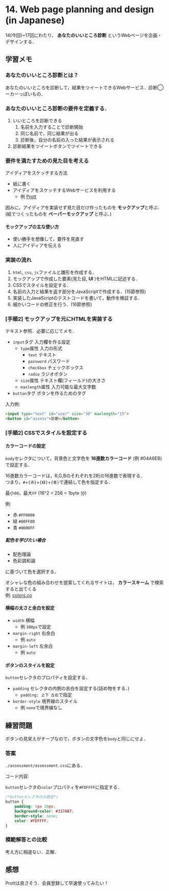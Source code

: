 # 14. Web page planning and design (in Japanese)

14(今回)\~17回にわたり， **あなたのいいところ診断** というWebページを企画・デザインする．

## 学習メモ

### あなたのいいところ診断とは？

あなたのいいところを診断して，結果をツイートできるWebサービス．診断◯ーカーっぽいもの．

### あなたのいいところ診断の要件を定義する．

1. いいところを診断できる
    1. 名前を入力することで診断開始
    2. 同じ名前で，同じ結果が出る
    3. 診断後，自分の名前の入った結果が表示される
2. 診断結果をツイートボタンでツイートできる

### 要件を満たすための見た目を考える

アイディアをスケッチする方法<br>
- 紙に書く
- アイディアをスケッチするWebサービスを利用する
    - 例 [Prott](https://prottapp.com/ja/)

因みに，アイディアを実装せず見た目だけ作ったものを **モックアップ**と呼ぶ．(紙でつくったものを **ペーパーモックアップ** と呼ぶ．)

#### モックアップの主な使い方

- 使い勝手を想像して，要件を見直す
- 人にアイディアを伝える

### 実装の流れ

1. `html`, `css`, `js`ファイルと雛形を作成する．
2. モックアップで作成した要素(見た目, **UI** )をHTMLに記述する．
3. CSSでスタイルを設定する．
4. 名前の入力と結果を返す部分をJavaScriptで作成する．(15節参照)
5. 実装したJavaScriptのテストコードを書いて，動作を検証する．
6. 細かいコードの修正を行う．(16節参照)

### [手順2] モックアップを元にHTMLを実装する

テキスト参照．必要に応じてメモ．

- `input`タグ 入力欄を作る設定
    - `type`属性 入力の形式
        - `text` テキスト
        - `password` パスワード
        - `checkbox` チェックボックス
        - `radio` ラジオボタン
    - `size`属性 テキスト欄(フィールド)の大きさ
    - `maxlength`属性 入力可能な最大文字数
- `button`タグ ボタンを作るためのタグ

入力例:

```html
<input type="text" id="user" size="30" maxlength="15">
<button id="assess">診断</button>
```

### [手順2] CSSでスタイルを設定する

#### カラーコードの設定

`body`セレクタについて，背景色と文字色を **16進数カラーコード** (例 \#04A6EB)で設定する．

16進数カラーコードは，R,G,Bのそれぞれを2桁の16進数で表現する．<br>
つまり，`#`+`{赤}`+`{緑}`+`{青}`で連結して色を指定する．

最小`00`，最大`FF` (16^2 = 256 = 1byte 分)

例:<br>
- 赤 `#FF0000`
- 緑 `#00FF00`
- 青 `#0000FF`

##### 配色を学びたい場合

- 配色理論
- 色彩調和論

に基づいて色を選択する．

オシャレな色の組み合わせを提案してくれるサイトは， **カラースキーム** で検索すると出てくる<br>
例: [colors.co](https://coolors.co/)

#### 横幅の太さと余白を設定

- `width` 横幅
    - 例 `300px`で設定
- `margin-right` 右余白
    - 例 `auto`
- `margin-left` 左余白
    - 例 `auto`

#### ボタンのスタイルを設定

`button`セレクタのプロパティを設定する．

- `padding` セレクタの内側の余白を設定する(詰め物をする．)
    - `padding: 上下 左右`で指定
- `border-style` 境界線のスタイル
    - 例 `none`で境界線なし

## 練習問題

ボタンの見栄えがチープなので，ボタンの文字色を`body`と同じにせよ．

### 答案

`./assessment/assessment.css`にある．

コード内容:

`button`セレクタの`color`プロパティを`#FDFFFF`に指定する．

```css
/*buttonセレクタのみ設定*/
button {
    padding: 5px 20px;
    background-color: #337AB7;
    border-style: none;
    color: #FDFFFF;
}
```
### 模範解答との比較

考え方に相違ない．正解．

## 感想

Prottは良さそう．会員登録して早速使ってみたい！